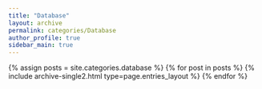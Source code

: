 ```yaml
---
title: "Database"
layout: archive
permalink: categories/Database
author_profile: true
sidebar_main: true
---
```



{% assign posts = site.categories.database %}
{% for post in posts %} {% include archive-single2.html type=page.entries_layout %} {% endfor %}
